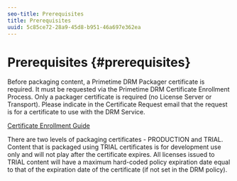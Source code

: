 ```yaml
---
seo-title: Prerequisites
title: Prerequisites
uuid: 5c85ce72-28a9-45d8-b951-46a697e362ea
---
```


# Prerequisites {#prerequisites}

Before packaging content, a Primetime DRM Packager certificate is required. It must be requested via the Primetime DRM Certificate Enrollment Process. Only a packager certificate is required (no License Server or Transport). Please indicate in the Certificate Request email that the request is for a certificate to use with the DRM Service.

[Certificate Enrollment Guide](../../digital-rights-management/certificate-enrollment-guide/title-page/about-certs.md)

There are two levels of packaging certificates - PRODUCTION and TRIAL. Content that is packaged using TRIAL certificates is for development use only and will not play after the certificate expires. All licenses issued to TRIAL content will have a maximum hard-coded policy expiration date equal to that of the expiration date of the certificate (if not set in the DRM policy). 
